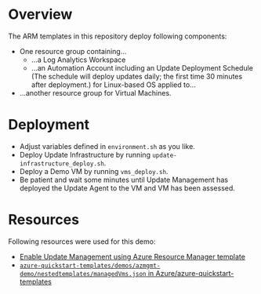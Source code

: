 # Overview

The ARM templates in this repository deploy following components:
- One resource group containing...
  - ...a Log Analytics Workspace
  - ...an Automation Account including an Update Deployment Schedule (The schedule will deploy updates daily; the first time 30 minutes after deployment.) for Linux-based OS applied to...
- ...another resource group for Virtual Machines. 

# Deployment
- Adjust variables defined in `environment.sh` as you like.
- Deploy Update Infrastructure by running `update-infrastructure_deploy.sh`.
- Deploy a Demo VM by running `vms_deploy.sh`.
- Be patient and wait some minutes until Update Management has deployed the Update Agent to the VM and VM has been assessed.

# Resources
Following resources were used for this demo:
- [Enable Update Management using Azure Resource Manager template](https://docs.microsoft.com/en-us/azure/automation/update-management/enable-from-template)
- [`azure-quickstart-templates/demos/azmgmt-demo/nestedtemplates/managedVms.json` in Azure/azure-quickstart-templates](https://github.com/Azure/azure-quickstart-templates/blob/master/demos/azmgmt-demo/nestedtemplates/managedVms.json)